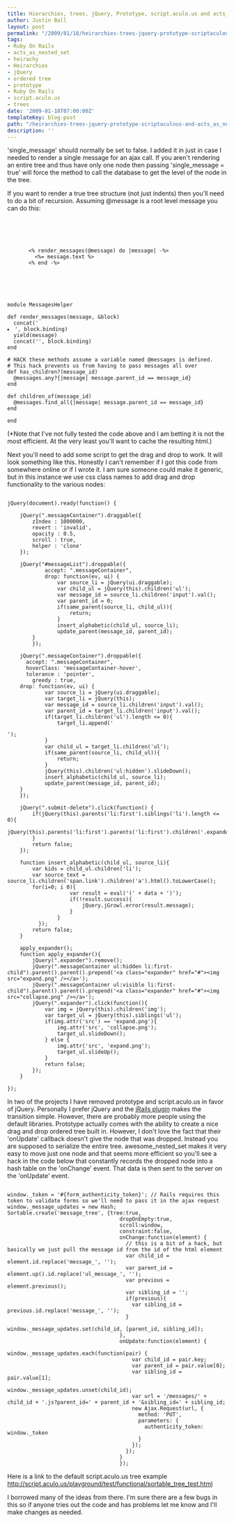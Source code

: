 ```yaml
---
title: Hierarchies, trees, jQuery, Prototype, script.aculo.us and acts_as_nested_set
author: Justin Ball
layout: post
permalink: "/2009/01/18/heirarchies-trees-jquery-prototype-scriptaculous-and-acts_as_nested_set/"
tags:
- Ruby On Rails
- acts_as_nested_set
- heirachy
- Heirarchies
- jQuery
- ordered tree
- prototype
- Ruby On Rails
- script.aculo.us
- trees
date: '2009-01-18T07:00:00Z'
templateKey: blog-post
path: "/heirarchies-trees-jquery-prototype-scriptaculous-and-acts_as_nested_set"
description: ''
---
```


'single_message' should normally be set to false.  I added it in just in case I needed to render a single message for an ajax call.  If you aren't rendering an entire tree and thus have only one node then passing 'single_message = true' will force the method to call the database to get the level of the node in the tree.

If you want to render a true tree structure (not just indents) then you'll need to do a bit of recursion.  Assuming @message is a root level message you can do this:
<pre><code class="ruby">
<div id="messageList">
  <ul id="message_tree">
    <% render_messages(@message) do |message| -%>
      <%= message.text %>
    <% end -%>
  </ul>
</div>
</pre></code>

<pre><code class="ruby">
module MessagesHelper

def render_messages(message, &block)
  concat('<li id="message_' + message.id.to_s + '" class="messageContainer delete-container">', block.binding)
  yield(message)
  concat('<ul style="display:none;" id="ul_' + message.dom_id + '">', block.binding)
  if has_children?(message.id)
    children_of(message.id).each do |child|
      render_messages(child, &block)
    end
  end
  concat('</li></ul>', block.binding)
end

# HACK these methods assume a variable named @messages is defined.
# This hack prevents us from having to pass messages all over
def has_children?(message_id)
  @messages.any?{|message| message.parent_id == message_id}
end

def children_of(message_id)
  @messages.find_all{|message| message.parent_id == message_id}
end

end
</pre></code>

(*Note that I've not fully tested the code above and I am betting it is not the most efficient.  At the very least you'll want to cache the resulting html.)

Next you'll need to add some script to get the drag and drop to work.  It will look something like this.  Honestly I can't remember if I got this code from somewhere online or if I wrote it.  I am sure someone could make it generic, but in this instance we use css class names to add drag and drop functionality to the various nodes:

<pre><code class="javascript">
jQuery(document).ready(function() {

	jQuery(".messageContainer").draggable({
		zIndex : 1000000,
		revert : 'invalid',
		opacity : 0.5,
		scroll : true,
		helper : 'clone'
	});

	jQuery("#messageList").droppable({
			accept: ".messageContainer",
			drop: function(ev, ui) {
				var source_li = jQuery(ui.draggable);
				var child_ul = jQuery(this).children('ul');
				var message_id = source_li.children('input').val();
				var parent_id = 0;
				if(same_parent(source_li, child_ul)){
					return;
				}
				insert_alphabetic(child_ul, source_li);
				update_parent(message_id, parent_id);
	    }
		});

	jQuery(".messageContainer").droppable({
	  accept: ".messageContainer",
	  hoverClass: 'messageContainer-hover',
	  tolerance : 'pointer',
		greedy : true,
    drop: function(ev, ui) {
			var source_li = jQuery(ui.draggable);
			var target_li = jQuery(this);
			var message_id = source_li.children('input').val();
			var parent_id = target_li.children('input').val();
			if(target_li.children('ul').length <= 0){
				target_li.append('<ul></ul>');
			}
			var child_ul = target_li.children('ul');
			if(same_parent(source_li, child_ul)){
				return;
			}
			jQuery(this).children('ul:hidden').slideDown();
			insert_alphabetic(child_ul, source_li);
			update_parent(message_id, parent_id);
    }
	});

	jQuery(".submit-delete").click(function() {
		if(jQuery(this).parents('li:first').siblings('li').length <= 0){
			jQuery(this).parents('li:first').parents('li:first').children('.expander').remove();
		}
		return false;
	});

	function insert_alphabetic(child_ul, source_li){
		var kids = child_ul.children('li');
		var source_text = source_li.children('span.link').children('a').html().toLowerCase();
		for(i=0; i<kids.length; i++){
			var current_text = jQuery(kids[i]).children('span.link').children('a').html().toLowerCase();
			if(source_text < current_text){
				source_li.insertBefore(kids[i]);
				return;
			}
		}
		source_li.appendTo(child_ul);
	}

	function same_parent(source_li, child_ul){
		return source_li.parent() == child_ul;
	}

	function update_parent(message_id, parent_id){
		var path = jQuery('#updatePath').val();
		jQuery.post(path + '/' + message_id + '.js', {parent_id: parent_id, action: 'update', _method: 'put', only_parent: 'true' },
		  function(data){
				apply_expander();
				if(data.length > 0){
					var result = eval('(' + data + ')');
					if(!result.success){
						jQuery.jGrowl.error(result.message);
					}
				}
		  });
		return false;
	}

	apply_expander();
	function apply_expander(){
		jQuery(".expander").remove();
		jQuery(".messageContainer ul:hidden li:first-child").parent().parent().prepend('&lt;a class=&quot;expander&quot; href=&quot;#&quot;&gt;&lt;img src=&quot;expand.png&quot; /&gt;&lt;/a&gt;');
		jQuery(".messageContainer ul:visible li:first-child").parent().parent().prepend('&lt;a class=&quot;expander&quot; href=&quot;#&quot;&gt;&lt;img src=&quot;collapse.png&quot; /&gt;&lt;/a&gt;');
		jQuery(".expander").click(function(){
			var img = jQuery(this).children('img');
			var target_ul = jQuery(this).siblings('ul');
			if(img.attr('src') == 'expand.png'){
				img.attr('src', 'collapse.png');
				target_ul.slideDown();
			} else {
				img.attr('src', 'expand.png');
				target_ul.slideUp();
			}
			return false;
		});
	}

});
</pre></code>


In two of the projects I have removed prototype and script.aculo.us in favor of jQuery.  Personally I prefer jQuery and the <a href="http://ennerchi.com/projects/jrails">jRails plugin</a> makes the transition simple.  However, there are probably more people using the default libraries.  Prototype actually comes with the ability to create a nice drag and drop ordered tree built in.  However, I don't love the fact that their 'onUpdate' callback doesn't give the node that was dropped.  Instead you are supposed to serialize the entire tree.  awesome_nested_set makes it very easy to move just one node and that seems more efficient so you'll see a hack in the code below that constantly records the dropped node into a hash table on the 'onChange' event.  That data is then sent to the server on the 'onUpdate' event.

<pre><code class="javascript">
window._token = '#{form_authenticity_token}'; // Rails requires this token to validate forms so we'll need to pass it in the ajax request
window._message_updates = new Hash;
Sortable.create('message_tree', {tree:true,
                                    dropOnEmpty:true,
                                    scroll:window,
                                    constraint:false,
                                    onChange:function(element) {
                                      // this is a bit of a hack, but basically we just pull the message id from the id of the html element
                                      var child_id = element.id.replace('message_', '');
                                      var parent_id = element.up().id.replace('ul_message_', '');
                                      var previous = element.previous();
                                      var sibling_id = '';
                                      if(previous){
                                        var sibling_id = previous.id.replace('message_', '');
                                      }
                                      window._message_updates.set(child_id, [parent_id, sibling_id]);
                                    },
                                    onUpdate:function(element) {
                                      window._message_updates.each(function(pair) {
                                        var child_id = pair.key;
                                        var parent_id = pair.value[0];
                                        var sibling_id = pair.value[1];
                                        window._message_updates.unset(child_id);
                                        var url = '/messages/' + child_id + '.js?parent_id=' + parent_id + '&sibling_id=' + sibling_id;
                                        new Ajax.Request(url, {
                                          method: 'PUT',
                                          parameters: {
                                            authenticity_token: window._token
                                          }
                                        });
                                      });
                                    }
                                    });
</pre></code>

Here is a link to the default script.aculo.us tree example
<a href="http://script.aculo.us/playground/test/functional/sortable_tree_test.html">http://script.aculo.us/playground/test/functional/sortable_tree_test.html</a>

I borrowed many of the ideas from there.  I'm sure there are a few bugs in this so if anyone tries out the code and has problems let me know and I'll make changes as needed.
